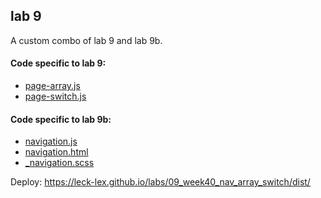 ## lab 9

A custom combo of lab 9 and lab 9b.

#### Code specific to lab 9:
- [page-array.js](src/js/components/page/pages/page-array.js)
- [page-switch.js](src/js/components/page/pages/page-switch.js)

#### Code specific to lab 9b:
- [navigation.js](src/js/components/navigation/navigation.js)
- [navigation.html](src/js/components/navigation/navigation.html)
- [_navigation.scss](src/scss/components/navigation/_navigation.scss)

Deploy: https://leck-lex.github.io/labs/09_week40_nav_array_switch/dist/
